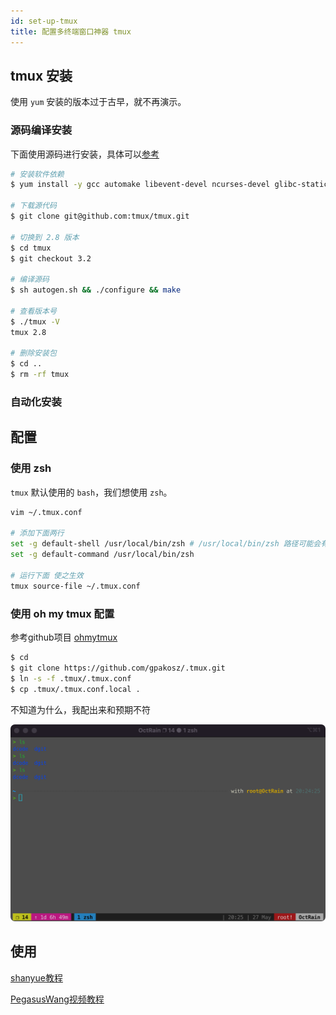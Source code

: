 ```yaml
---
id: set-up-tmux
title: 配置多终端窗口神器 tmux
---
```


## tmux 安装

使用 `yum` 安装的版本过于古早，就不再演示。

### 源码编译安装

下面使用源码进行安装，具体可以[参考](https://github.com/tmux/tmux)

```sh
# 安装软件依赖
$ yum install -y gcc automake libevent-devel ncurses-devel glibc-static

# 下载源代码
$ git clone git@github.com:tmux/tmux.git

# 切换到 2.8 版本
$ cd tmux
$ git checkout 3.2

# 编译源码
$ sh autogen.sh && ./configure && make

# 查看版本号
$ ./tmux -V
tmux 2.8

# 删除安装包
$ cd ..
$ rm -rf tmux
```

### 自动化安装

## 配置

### 使用 zsh

`tmux` 默认使用的 `bash`，我们想使用 `zsh`。

```sh
vim ~/.tmux.conf

# 添加下面两行
set -g default-shell /usr/local/bin/zsh # /usr/local/bin/zsh 路径可能会有不同
set -g default-command /usr/local/bin/zsh

# 运行下面 使之生效
tmux source-file ~/.tmux.conf
```

### 使用 oh my tmux 配置

参考github项目 [ohmytmux](https://github.com/gpakosz/.tmux)

```sh
$ cd
$ git clone https://github.com/gpakosz/.tmux.git
$ ln -s -f .tmux/.tmux.conf
$ cp .tmux/.tmux.conf.local .
```

不知道为什么，我配出来和预期不符

![ohmytmux](./assets/ohmytmux.png)

## 使用

[shanyue教程](https://shanyue.tech/op/tmux-setting.html#%E5%BF%AB%E9%80%9F%E5%BC%80%E5%A7%8B)

[PegasusWang视频教程](https://www.bilibili.com/video/BV1Qq4y1f7N1)